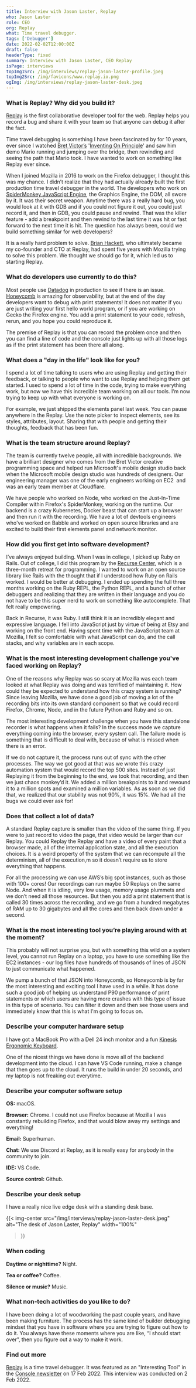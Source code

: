 ```yaml
---
title: Interview with Jason Laster, Replay
who: Jason Laster
role: CEO
org: Replay
what: Time travel debugger.
tags: ['Debugger']
date: 2022-02-02T12:00:00Z
draft: false
headerType: fixed
summary: Interview with Jason Laster, CEO Replay
isPage: interviews
topImg1Src: /img/interviews/replay-jason-laster-profile.jpeg
topImg2Src: /img/favicons/www.replay.io.png
ogImg: /img/interviews/replay-jason-laster-desk.jpeg
---
```


### What is Replay? Why did you build it?

[Replay](https://www.replay.io/) is the first collaborative developer tool for
the web. Replay helps you record a bug and share it with your team so that
anyone can debug it after the fact.

Time travel debugging is something I have been fascinated by for 10 years, ever
since I watched [Bret Victor’s](http://worrydream.com/) '[Inventing On
Principle](https://www.youtube.com/watch?v=PUv66718DII)' and saw him demo Mario
running and jumping over the bridge, then rewinding and seeing the path that
Mario took. I have wanted to work on something like Replay ever since.

When I joined Mozilla in 2016 to work on the Firefox debugger, I thought this
was my chance. I didn’t realize that they had actually already built the first
production time travel debugger in the world. The developers who work on
[SpiderMonkey JavaScript Engine](https://spidermonkey.dev/), the Graphics
Engine, the DOM, all swore by it. It was their secret weapon. Anytime there was
a really hard bug, you would look at it with GDB and if you could not figure it
out, you could just record it, and then in GDB, you could pause and rewind. That
was the killer feature - add a breakpoint and then rewind to the last time it
was hit or fast forward to the next time it is hit. The question has always
been, could we build something similar for web developers?

It is a really hard problem to solve. [Brian
Hackett](https://www.linkedin.com/in/brian-hackett-0969a070/), who ultimately
became my co-founder and CTO at Replay, had spent five years with Mozilla trying
to solve this problem. We thought we should go for it, which led us to starting
Replay.

### What do developers use currently to do this?

Most people use [Datadog](https://www.datadoghq.com/) in production to see if
there is an issue. [Honeycomb](https://www.honeycomb.io/) is amazing for
observability, but at the end of the day developers want to debug with print
statements! It does not matter if you are just writing your first hello world
program, or if you are working on Gecko the Firefox engine. You add a print
statement to your code, refresh, rerun, and you hope you could reproduce it.

The premise of Replay is that you can record the problem once and then you can
find a line of code and the console just lights up with all those logs as if the
print statement has been there all along.

### What does a "day in the life" look like for you?

I spend a lot of time talking to users who are using Replay and getting their
feedback, or talking to people who want to use Replay and helping them get
started. I used to spend a lot of time in the code, trying to make everything
work, but now we have this incredible team working on all our tools. I’m now
trying to keep up with what everyone is working on.

For example, we just shipped the elements panel last week. You can pause
anywhere in the Replay. Use the note picker to inspect elements, see its styles,
attributes, layout. Sharing that with people and getting their thoughts,
feedback that has been fun.

### What is the team structure around Replay?

The team is currently twelve people, all with incredible backgrounds. We have a
brilliant designer who comes from the Bret Victor creative programming space and
helped run Microsoft's mobile design studio back when the Microsoft mobile
design studio was hundreds of designers. Our engineering manager was one of the
early engineers working on EC2  and was an early team member at Cloudflare.

We have people who worked on Node, who worked on the Just-In-Time Compiler
within Firefox's SpiderMonkey, working on the runtime. Our backend is a crazy
Kubernetes, Docker beast that can start up a browser and then run it with the
recording. We have a lot of devtools engineers who've worked on Babble and
worked on open source libraries and are excited to build their first elements
panel and network monitor.

### How did you first get into software development?

I’ve always enjoyed building. When I was in college, I picked up Ruby on Rails.
Out of college, I did this program by the [Recurse
Center](https://www.recurse.com/), which is a three-month retreat for
programming. I wanted to work on an open source library like Rails with the
thought that if I understood how Ruby on Rails worked. I would be better at
debugging. I ended up spending the full three months working on the Ruby REPL,
the Python REPL, and a bunch of other debuggers and realizing that they are
written in their language and you do not have to be this super nerd to work on
something like autocomplete. That felt really empowering.

Back in Recurse, it was Ruby. I still think it is an incredibly elegant and
expressive language. I fell into JavaScript just by virtue of being at Etsy and
working on the front end. Having spent time with the JavaScript team at Mozilla,
I felt so comfortable with what JavaScript can do, and the call stacks, and why
variables are in each scope.

### What is the most interesting development challenge you've faced working on Replay?

One of the reasons why Replay was so scary at Mozilla was each team looked at
what Replay was doing and was terrified of maintaining it. How could they be
expected to understand how this crazy system is running? Since leaving Mozilla,
we have done a good job of moving a lot of the recording bits into its own
standard component so that we could record Firefox, Chrome, Node, and in the
future Python and Ruby and so on.

The most interesting development challenge when you have this standalone
recorder is what happens when it fails? In the success mode we capture
everything coming into the browser, every system call. The failure mode is
something that is difficult to deal with, because of what is missed when there
is an error.

If we do not capture it, the process runs out of sync with the other processes.
The way we got good at that was we wrote this crazy automation system that would
record the top 500 sites. Instead of just Replaying it from the beginning to the
end, we took that recording, and then we just chaos monkey’d it. We added a
million breakpoints to it and rewound it to a million spots and examined a
million variables. As as soon as we did that, we realized that our stability was
not 90%, it was 15%. We had all the bugs we could ever ask for!

### Does that collect a lot of data?

A standard Replay capture is smaller than the video of the same thing. If you
were to just record to video the page, that video would be larger than our
Replay. You could Replay the Replay and have a video of every paint that a
browser made, all of the internal application state, and all the execution
choices. It is a weird property of the system that we can recompute all the
determinism, all of the execution,m so it doesn’t require us to store everything
that happens.

For all the processing we can use AWS’s big spot instances, such as those with
100+ cores! Our recordings can run maybe 50 Replays on the same Node. And when
it is idling, very low usage, memory usage plummets and we don’t need all those
resources. But then you add a print statement that is called 30 times across the
recording, and we go from a hundred megabytes of RAM up to 30 gigabytes and all
the cores and then back down under a second.

### What is the most interesting tool you’re playing around with at the moment?

This probably will not surprise you, but with something this wild on a system
level, you cannot run Replay on a laptop, you have to use something like the EC2
instances - our log files have hundreds of thousands of lines of JSON to just
communicate what happened.

We pump a bunch of that JSON into Honeycomb, so Honeycomb is by far the most
interesting and exciting tool I have used in a while. It has done such a good
job of helping us understand P90 performance of print statements or which users
are having more crashes with this type of issue in this type of scenario. You
can filter it down and then see those users and immediately know that this is
what I'm going to focus on.

### Describe your computer hardware setup

I have got a MacBook Pro with a Dell 24 inch monitor and a fun [Kinesis
Ergonomic Keyboard](https://kinesis-ergo.com/).

One of the nicest things we have done is move all of the backend development
into the cloud. I can have VS Code running, make a change that then goes up to
the cloud. It runs the build in under 20 seconds, and my laptop is not freaking
out everytime.

### Describe your computer software setup

**OS:** macOS.

**Browser:** Chrome. I could not use Firefox because at Mozilla I was constantly
rebuilding Firefox, and that would blow away my settings and everything!

**Email:** Superhuman.

**Chat:** We use Discord at Replay, as it is really easy for anybody in the
community to join.

**IDE:** VS Code.

**Source control:** Github.

### Describe your desk setup

I have a really nice live edge desk with a standing desk base.

{{< img-center
src="/img/interviews/replay-jason-laster-desk.jpeg"
alt="The desk of Jason Laster, Replay"
width="100%"
>}}

### When coding

**Daytime or nighttime?** Night.

**Tea or coffee?** Coffee.

**Silence or music?** Music.

### What non-tech activities do you like to do?

I have been doing a lot of woodworking the past couple years, and have been
making furniture. The process has the same kind of builder debugging mindset
that you have in software where you are trying to figure out how to do it. You
always have these moments where you are like, “I should start over”, then you
figure out a way to make it work.

### Find out more

[Replay](https://www.replay.io) is a time travel debugger. It was featured as an
"Interesting Tool" in the [Console newsletter](https://console.dev) on 17 Feb
2022. This interview was conducted on 2 Feb 2022.
